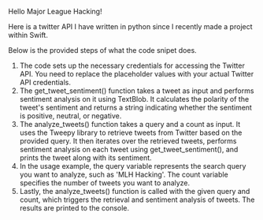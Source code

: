 Hello Major League Hacking!

Here is a twitter API I have written in python since I recently made a project within Swift.

Below is the provided steps of what the code snipet does.

1. The code sets up the necessary credentials for accessing the Twitter API. You need to replace the placeholder values with your actual Twitter API credentials.
2. The get_tweet_sentiment() function takes a tweet as input and performs sentiment analysis on it using TextBlob. It calculates the polarity of the tweet's sentiment and returns a string indicating whether the sentiment is positive, neutral, or negative.
3. The analyze_tweets() function takes a query and a count as input. It uses the Tweepy library to retrieve tweets from Twitter based on the provided query. It then iterates over the retrieved tweets, performs sentiment analysis on each tweet using get_tweet_sentiment(), and prints the tweet along with its sentiment.
4. In the usage example, the query variable represents the search query you want to analyze, such as 'MLH Hacking'. The count variable specifies the number of tweets you want to analyze.
5. Lastly, the analyze_tweets() function is called with the given query and count, which triggers the retrieval and sentiment analysis of tweets. The results are printed to the console.
